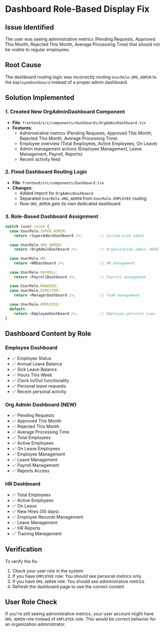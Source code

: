 # Dashboard Role-Based Display Fix

## Issue Identified
The user was seeing administrative metrics (Pending Requests, Approved This Month, Rejected This Month, Average Processing Time) that should not be visible to regular employees.

## Root Cause
The dashboard routing logic was incorrectly routing `UserRole.ORG_ADMIN` to the `EmployeeDashboard` instead of a proper admin dashboard.

## Solution Implemented

### 1. Created New OrgAdminDashboard Component
- **File**: `frontend/src/components/dashboards/OrgAdminDashboard.tsx`
- **Features**:
  - Administrative metrics (Pending Requests, Approved This Month, Rejected This Month, Average Processing Time)
  - Employee overview (Total Employees, Active Employees, On Leave)
  - Admin management actions (Employee Management, Leave Management, Payroll, Reports)
  - Recent activity feed

### 2. Fixed Dashboard Routing Logic
- **File**: `frontend/src/components/Dashboard.tsx`
- **Changes**:
  - Added import for `OrgAdminDashboard`
  - Separated `UserRole.ORG_ADMIN` from `UserRole.EMPLOYEE` routing
  - Now `ORG_ADMIN` gets its own dedicated dashboard

### 3. Role-Based Dashboard Assignment
```typescript
switch (user.role) {
  case UserRole.SUPER_ADMIN:
    return <SuperAdminDashboard />;        // System-wide admin
    
  case UserRole.ORG_ADMIN:
    return <OrgAdminDashboard />;          // Organization admin (NEW)
    
  case UserRole.HR:
    return <HRDashboard />;                // HR management
    
  case UserRole.PAYROLL:
    return <PayrollDashboard />;           // Payroll management
    
  case UserRole.MANAGER:
  case UserRole.DIRECTOR:
    return <ManagerDashboard />;           // Team management
    
  case UserRole.EMPLOYEE:
  default:
    return <EmployeeDashboard />;          // Employee personal view
}
```

## Dashboard Content by Role

### Employee Dashboard
- ✅ Employee Status
- ✅ Annual Leave Balance
- ✅ Sick Leave Balance  
- ✅ Hours This Week
- ✅ Clock In/Out functionality
- ✅ Personal leave requests
- ✅ Recent personal activity

### Org Admin Dashboard (NEW)
- ✅ Pending Requests
- ✅ Approved This Month
- ✅ Rejected This Month
- ✅ Average Processing Time
- ✅ Total Employees
- ✅ Active Employees
- ✅ On Leave Employees
- ✅ Employee Management
- ✅ Leave Management
- ✅ Payroll Management
- ✅ Reports Access

### HR Dashboard
- ✅ Total Employees
- ✅ Active Employees
- ✅ On Leave
- ✅ New Hires (30 days)
- ✅ Employee Records Management
- ✅ Leave Management
- ✅ HR Reports
- ✅ Training Management

## Verification
To verify the fix:
1. Check your user role in the system
2. If you have `EMPLOYEE` role: You should see personal metrics only
3. If you have `ORG_ADMIN` role: You should see administrative metrics
4. Refresh the dashboard page to see the correct content

## User Role Check
If you're still seeing administrative metrics, your user account might have `ORG_ADMIN` role instead of `EMPLOYEE` role. This would be correct behavior for an organization administrator.
